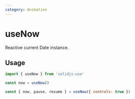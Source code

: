 ```yaml
---
category: Animation
---
```


# useNow

Reactive current Date instance.

## Usage

```js
import { useNow } from 'solidjs-use'

const now = useNow()
```

```js
const { now, pause, resume } = useNow({ controls: true })
```

